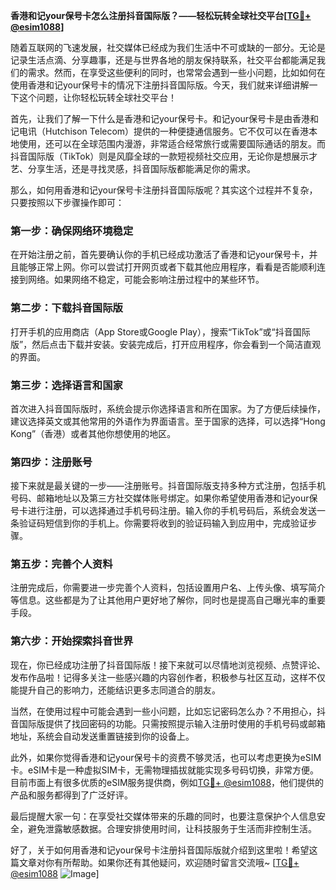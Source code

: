 **香港和记your保号卡怎么注册抖音国际版？——轻松玩转全球社交平台[[TG💪+ @esim1088](https://t.me/s/esim1088)]**

随着互联网的飞速发展，社交媒体已经成为我们生活中不可或缺的一部分。无论是记录生活点滴、分享趣事，还是与世界各地的朋友保持联系，社交平台都能满足我们的需求。然而，在享受这些便利的同时，也常常会遇到一些小问题，比如如何在使用香港和记your保号卡的情况下注册抖音国际版。今天，我们就来详细讲解一下这个问题，让你轻松玩转全球社交平台！

首先，让我们了解一下什么是香港和记your保号卡。和记your保号卡是由香港和记电讯（Hutchison Telecom）提供的一种便捷通信服务。它不仅可以在香港本地使用，还可以在全球范围内漫游，非常适合经常旅行或需要国际通话的朋友。而抖音国际版（TikTok）则是风靡全球的一款短视频社交应用，无论你是想展示才艺、分享生活，还是寻找灵感，抖音国际版都能满足你的需求。

那么，如何用香港和记your保号卡注册抖音国际版呢？其实这个过程并不复杂，只要按照以下步骤操作即可：

### **第一步：确保网络环境稳定**
在开始注册之前，首先要确认你的手机已经成功激活了香港和记your保号卡，并且能够正常上网。你可以尝试打开网页或者下载其他应用程序，看看是否能顺利连接到网络。如果网络不稳定，可能会影响注册过程中的某些环节。

### **第二步：下载抖音国际版**
打开手机的应用商店（App Store或Google Play），搜索“TikTok”或“抖音国际版”，然后点击下载并安装。安装完成后，打开应用程序，你会看到一个简洁直观的界面。

### **第三步：选择语言和国家**
首次进入抖音国际版时，系统会提示你选择语言和所在国家。为了方便后续操作，建议选择英文或其他常用的外语作为界面语言。至于国家的选择，可以选择“Hong Kong”（香港）或者其他你想使用的地区。

### **第四步：注册账号**
接下来就是最关键的一步——注册账号。抖音国际版支持多种方式注册，包括手机号码、邮箱地址以及第三方社交媒体账号绑定。如果你希望使用香港和记your保号卡进行注册，可以选择通过手机号码注册。输入你的手机号码后，系统会发送一条验证码短信到你的手机上。你需要将收到的验证码输入到应用中，完成验证步骤。

### **第五步：完善个人资料**
注册完成后，你需要进一步完善个人资料，包括设置用户名、上传头像、填写简介等信息。这些都是为了让其他用户更好地了解你，同时也是提高自己曝光率的重要手段。

### **第六步：开始探索抖音世界**
现在，你已经成功注册了抖音国际版！接下来就可以尽情地浏览视频、点赞评论、发布作品啦！记得多关注一些感兴趣的内容创作者，积极参与社区互动，这样不仅能提升自己的影响力，还能结识更多志同道合的朋友。

当然，在使用过程中可能会遇到一些小问题，比如忘记密码怎么办？不用担心，抖音国际版提供了找回密码的功能。只需按照提示输入注册时使用的手机号码或邮箱地址，系统会自动发送重置链接到你的设备上。

此外，如果你觉得香港和记your保号卡的资费不够灵活，也可以考虑更换为eSIM卡。eSIM卡是一种虚拟SIM卡，无需物理插拔就能实现多号码切换，非常方便。目前市面上有很多优质的eSIM服务提供商，例如[TG💪+ @esim1088](https://t.me/s/esim1088)，他们提供的产品和服务都得到了广泛好评。

最后提醒大家一句：在享受社交媒体带来的乐趣的同时，也要注意保护个人信息安全，避免泄露敏感数据。合理安排使用时间，让科技服务于生活而非控制生活。

好了，关于如何用香港和记your保号卡注册抖音国际版就介绍到这里啦！希望这篇文章对你有所帮助。如果你还有其他疑问，欢迎随时留言交流哦~ [[TG💪+ @esim1088](https://t.me/s/esim1088) ![Image](https://i.postimg.cc/4NQfJmqS/Snipaste-2025-05-13-00-14-12.png)]